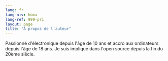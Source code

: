 ```yaml
---
lang: fr
lang-niv: homa
lang-ref: 999-pri
layout: page
title: "À propos de l'auteur"
---
```


Passionné d'électronique depuis l'âge de 10 ans et accro aux ordinateurs depuis l'âge de 18 ans.
Je suis impliqué dans l'open source depuis la fin du 20ème siècle.

